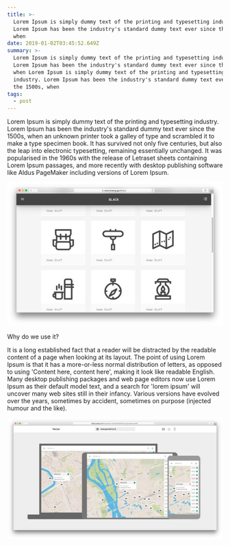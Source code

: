 ```yaml
---
title: >-
  Lorem Ipsum is simply dummy text of the printing and typesetting industry.
  Lorem Ipsum has been the industry's standard dummy text ever since the 1500s,
  when 
date: 2019-01-02T03:45:52.649Z
summary: >-
  Lorem Ipsum is simply dummy text of the printing and typesetting industry.
  Lorem Ipsum has been the industry's standard dummy text ever since the 1500s,
  when Lorem Ipsum is simply dummy text of the printing and typesetting
  industry. Lorem Ipsum has been the industry's standard dummy text ever since
  the 1500s, when 
tags:
  - post
---
```

Lorem Ipsum is simply dummy text of the printing and typesetting industry. Lorem Ipsum has been the industry's standard dummy text ever since the 1500s, when an unknown printer took a galley of type and scrambled it to make a type specimen book. It has survived not only five centuries, but also the leap into electronic typesetting, remaining essentially unchanged. It was popularised in the 1960s with the release of Letraset sheets containing Lorem Ipsum passages, and more recently with desktop publishing software like Aldus PageMaker including versions of Lorem Ipsum.

![](/static/img/6576951d23b9bd00de676fd2a46a0b8e.jpg)

Why do we use it?

It is a long established fact that a reader will be distracted by the readable content of a page when looking at its layout. The point of using Lorem Ipsum is that it has a more-or-less normal distribution of letters, as opposed to using 'Content here, content here', making it look like readable English. Many desktop publishing packages and web page editors now use Lorem Ipsum as their default model text, and a search for 'lorem ipsum' will uncover many web sites still in their infancy. Various versions have evolved over the years, sometimes by accident, sometimes on purpose (injected humour and the like).

![](/static/img/a1912586a5ed3db4defe7812527cf978.jpg)
